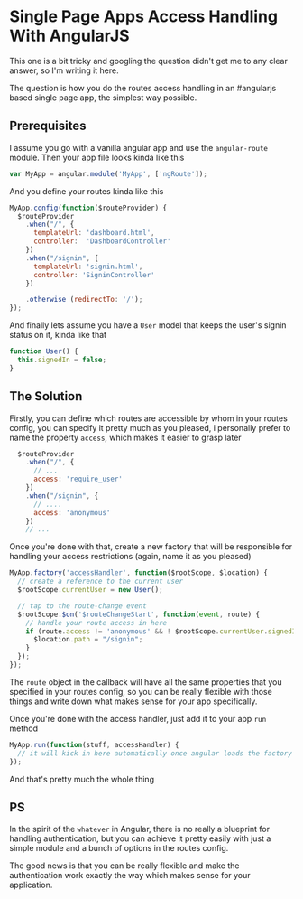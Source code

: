 # Single Page Apps Access Handling With AngularJS

This one is a bit tricky and googling the question didn't get me to any clear answer, so I'm writing it here.

The question is how you do the routes access handling in an #angularjs based single page app, the simplest way possible.

## Prerequisites

I assume you go with a vanilla angular app and use the `angular-route` module. Then your app file looks kinda like this

```javascript
var MyApp = angular.module('MyApp', ['ngRoute']);
```

And you define your routes kinda like this

```javascript
MyApp.config(function($routeProvider) {
  $routeProvider
    .when("/", {
      templateUrl: 'dashboard.html',
      controller:  'DashboardController'
    })
    .when("/signin", {
      templateUrl: 'signin.html',
      controller: 'SigninController'
    })

    .otherwise (redirectTo: '/');
});
```

And finally lets assume you have a `User` model that keeps the user's signin status on it, kinda like that

```javascript
function User() {
  this.signedIn = false;
}
```

## The Solution

Firstly, you can define which routes are accessible by whom in your routes config, you can specify it pretty much as you pleased, i personally prefer to name the  property `access`, which makes it easier to grasp later


```javascript
  $routeProvider
    .when("/", {
      // ...
      access: 'require_user'
    })
    .when("/signin", {
      // ....
      access: 'anonymous'
    })
    // ...
```

Once you're done with that, create a new factory that will be responsible for handling your access restrictions (again, name it as you pleased)

```javascript
MyApp.factory('accessHandler', function($rootScope, $location) {
  // create a reference to the current user
  $rootScope.currentUser = new User();

  // tap to the route-change event
  $rootScope.$on('$routeChangeStart', function(event, route) {
    // handle your route access in here
    if (route.access != 'anonymous' && ! $rootScope.currentUser.signedIn) {
      $location.path = "/signin";
    }
  });
});
```

The `route` object in the callback will have all the same properties that you specified in your routes config, so you can be really flexible with those things and write down what makes sense for your app specifically.

Once you're done with the access handler, just add it to your app `run` method

```javascript
MyApp.run(function(stuff, accessHandler) {
  // it will kick in here automatically once angular loads the factory
});
```

And that's pretty much the whole thing

## PS

In the spirit of the `whatever` in Angular, there is no really a blueprint for handling authentication, but you can achieve it pretty easily with just a simple module and  a bunch of options in the routes config.

The good news is that you can be really flexible and make the authentication work exactly the way which makes sense for your application.